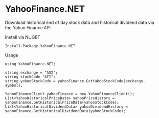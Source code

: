 # YahooFinance.NET
Download historical end of day stock data and historical dividend data via the Yahoo Finance API

Install via NUGET
```
Install-Package YahooFinance.NET
```

Usage
```
using YahooFinance.NET;

string exchange = "ASX";
string stockCode "AFI";
string yahooStockCode = yahooFinance.GetYahooStockCode(exchange, symbol);

YahooFinanceClient yahooFinance = new YahooFinanceClient();
List<YahooHistoricalPriceData> yahooPriceHistory = yahooFinance.GetHistoricalPriceData(yahooStockCode);
List<YahooHistoricalDividendData> yahooDividendHistory = yahooFinance.GetHistoricalDividendData(yahooStockCode);
```
